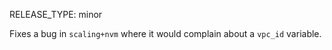 RELEASE_TYPE: minor

Fixes a bug in `scaling+nvm` where it would complain about a `vpc_id` variable.